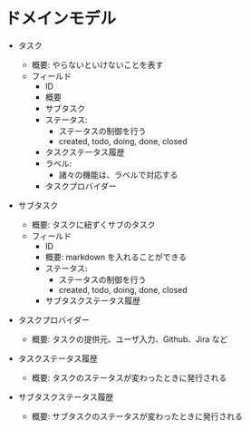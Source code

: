 # ドメインモデル

- タスク

  - 概要: やらないといけないことを表す
  - フィールド
    - ID
    - 概要
    - サブタスク
    - ステータス:
      - ステータスの制御を行う
      - created, todo, doing, done, closed
    - タスクステータス履歴
    - ラベル:
      - 諸々の機能は、ラベルで対応する
    - タスクプロバイダー

- サブタスク
  - 概要: タスクに紐ずくサブのタスク
  - フィールド
    - ID
    - 概要: markdown を入れることができる
    - ステータス:
      - ステータスの制御を行う
      - created, todo, doing, done, closed
    - サブタスクステータス履歴
- タスクプロバイダー
  - 概要: タスクの提供元、ユーザ入力、Github、Jira など
- タスクステータス履歴
  - 概要: タスクのステータスが変わったときに発行される
- サブタスクステータス履歴
  - 概要: サブタスクのステータスが変わったときに発行される
